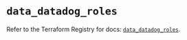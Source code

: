 # `data_datadog_roles`

Refer to the Terraform Registry for docs: [`data_datadog_roles`](https://registry.terraform.io/providers/datadog/datadog/3.68.0/docs/data-sources/roles).
